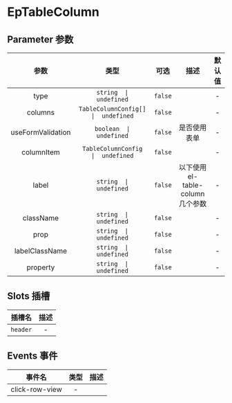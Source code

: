 # EpTableColumn
## Parameter 参数
| 参数 | 类型 | 可选 | 描述 | 默认值 |
| :-------: | :-------: | :-------: | :-------: | :-------: |
| type | `string  \|  undefined` | `false` |  | -|
| columns | `TableColumnConfig[]  \|  undefined` | `false` |  | -|
| useFormValidation | `boolean  \|  undefined` | `false` | 是否使用表单 | -|
| columnItem | `TableColumnConfig  \|  undefined` | `false` |  | -|
| label | `string  \|  undefined` | `false` | 以下使用el-table-column几个参数 | -|
| className | `string  \|  undefined` | `false` |  | -|
| prop | `string  \|  undefined` | `false` |  | -|
| labelClassName | `string  \|  undefined` | `false` |  | -|
| property | `string  \|  undefined` | `false` |  | -|
## Slots 插槽
|    插槽名    |  描述   |
|:---------:|:-----:|
| `header` | - |
## Events 事件
|   事件名   |   类型     |  描述      |
| :-------: | :-------: | :-------: |
| click-row-view | - |  |

